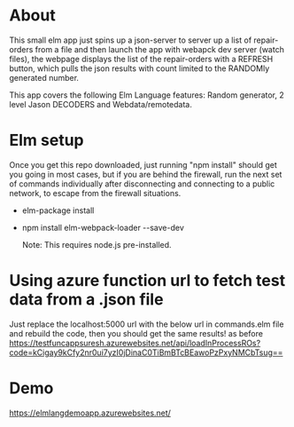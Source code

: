 # About

   This small elm app just spins up a json-server to server up a list of repair-orders from a file and then launch the app with webapck dev server (watch files), the webpage displays the list of the repair-orders with a REFRESH button, which pulls the json results with count limited to the RANDOMly generated number.

This app covers the following Elm Language features: Random generator, 2 level Jason DECODERS and Webdata/remotedata.

# Elm setup
Once you get this repo downloaded, just running "npm install" should get you going in most cases, but if you are behind the firewall,
run the next set of commands individually after disconnecting and connecting to a public network, to escape 
from the firewall situations.

- elm-package install

- npm install elm-webpack-loader --save-dev

  Note: This requires node.js pre-installed.

# Using azure function url to fetch test data from a .json file

Just replace the localhost:5000 url with the below url in commands.elm file and rebuild the code, then you should get the same results! as before
https://testfuncappsuresh.azurewebsites.net/api/loadInProcessROs?code=kCigay9kCfy2nr0ui7yzI0jDinaC0TiBmBTcBEawoPzPxyNMCbTsug==

# Demo

https://elmlangdemoapp.azurewebsites.net/

